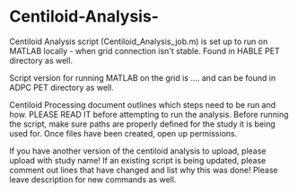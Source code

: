 # Centiloid-Analysis-

Centiloid Analysis script (Centiloid_Analysis_job.m) is set up to run on MATLAB locally - when grid connection isn't stable. Found in HABLE PET directory as well.

Script version for running MATLAB on the grid is .... and can be found in ADPC PET directory as well. 

Centiloid Processing document outlines which steps need to be run and how. PLEASE READ IT before attempting to run the analysis. 
Before running the script, make sure paths are properly defined for the study it is being used for.
Once files have been created, open up permissions. 

If you have another version of the centiloid analysis to upload, please upload with study name!
If an existing script is being updated, please comment out lines that have changed and list why this was done!
Please leave description for new commands as well.

